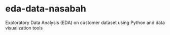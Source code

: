 # eda-data-nasabah
Exploratory Data Analysis (EDA) on customer dataset using Python and data visualization tools
